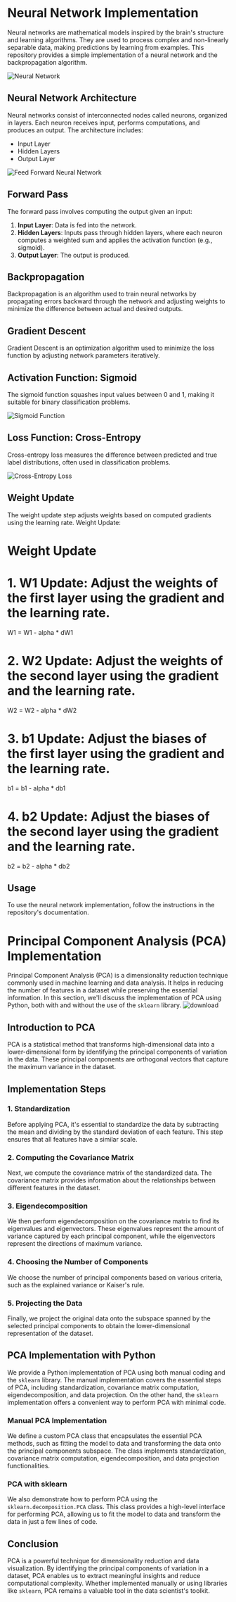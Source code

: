 # Neural Network Implementation

Neural networks are mathematical models inspired by the brain's structure and learning algorithms. They are used to process complex and non-linearly separable data, making predictions by learning from examples. This repository provides a simple implementation of a neural network and the backpropagation algorithm.

![Neural Network](https://github.com/RehamJamal13/Machine-Learning-Algorithms/assets/102676168/33518920-ed38-4cea-acab-7918068f6c32)

## Neural Network Architecture

Neural networks consist of interconnected nodes called neurons, organized in layers. Each neuron receives input, performs computations, and produces an output. The architecture includes:
- Input Layer
- Hidden Layers
- Output Layer

![Feed Forward Neural Network](https://github.com/RehamJamal13/Machine-Learning-Algorithms/assets/102676168/3169222c-b4ed-45a3-8fcd-9715152c51cc)

## Forward Pass

The forward pass involves computing the output given an input:
1. **Input Layer**: Data is fed into the network.
2. **Hidden Layers**: Inputs pass through hidden layers, where each neuron computes a weighted sum and applies the activation function (e.g., sigmoid).
3. **Output Layer**: The output is produced.

## Backpropagation

Backpropagation is an algorithm used to train neural networks by propagating errors backward through the network and adjusting weights to minimize the difference between actual and desired outputs.

## Gradient Descent

Gradient Descent is an optimization algorithm used to minimize the loss function by adjusting network parameters iteratively.

## Activation Function: Sigmoid

The sigmoid function squashes input values between 0 and 1, making it suitable for binary classification problems.

![Sigmoid Function](https://github.com/RehamJamal13/Machine-Learning-Algorithms/assets/102676168/3a256fbe-8f10-44aa-9475-39d635c0d4a1)

## Loss Function: Cross-Entropy

Cross-entropy loss measures the difference between predicted and true label distributions, often used in classification problems.

![Cross-Entropy Loss](https://github.com/RehamJamal13/Machine-Learning-Algorithms/assets/102676168/9a9f3180-84c3-4eb5-a4f2-08f40e5adc08)

## Weight Update

The weight update step adjusts weights based on computed gradients using the learning rate.
Weight Update:
# Weight Update
# 1. W1 Update: Adjust the weights of the first layer using the gradient and the learning rate.
W1 = W1 - alpha * dW1

# 2. W2 Update: Adjust the weights of the second layer using the gradient and the learning rate.
W2 = W2 - alpha * dW2

# 3. b1 Update: Adjust the biases of the first layer using the gradient and the learning rate.
b1 = b1 - alpha * db1

# 4. b2 Update: Adjust the biases of the second layer using the gradient and the learning rate.
b2 = b2 - alpha * db2



## Usage

To use the neural network implementation, follow the instructions in the repository's documentation.
















# Principal Component Analysis (PCA) Implementation

Principal Component Analysis (PCA) is a dimensionality reduction technique commonly used in machine learning and data analysis. It helps in reducing the number of features in a dataset while preserving the essential information. In this section, we'll discuss the implementation of PCA using Python, both with and without the use of the `sklearn` library.
![download](https://github.com/RehamJamal13/fundamental-of-ML/assets/102676168/d6971be9-8f0d-4457-adb2-2ab88df471a4)

## Introduction to PCA

PCA is a statistical method that transforms high-dimensional data into a lower-dimensional form by identifying the principal components of variation in the data. These principal components are orthogonal vectors that capture the maximum variance in the dataset.

## Implementation Steps

### 1. Standardization

Before applying PCA, it's essential to standardize the data by subtracting the mean and dividing by the standard deviation of each feature. This step ensures that all features have a similar scale.

### 2. Computing the Covariance Matrix

Next, we compute the covariance matrix of the standardized data. The covariance matrix provides information about the relationships between different features in the dataset.

### 3. Eigendecomposition

We then perform eigendecomposition on the covariance matrix to find its eigenvalues and eigenvectors. These eigenvalues represent the amount of variance captured by each principal component, while the eigenvectors represent the directions of maximum variance.

### 4. Choosing the Number of Components

We choose the number of principal components based on various criteria, such as the explained variance or Kaiser's rule.

### 5. Projecting the Data

Finally, we project the original data onto the subspace spanned by the selected principal components to obtain the lower-dimensional representation of the dataset.

## PCA Implementation with Python

We provide a Python implementation of PCA using both manual coding and the `sklearn` library. The manual implementation covers the essential steps of PCA, including standardization, covariance matrix computation, eigendecomposition, and data projection. On the other hand, the `sklearn` implementation offers a convenient way to perform PCA with minimal code.

### Manual PCA Implementation

We define a custom PCA class that encapsulates the essential PCA methods, such as fitting the model to data and transforming the data onto the principal components subspace. The class implements standardization, covariance matrix computation, eigendecomposition, and data projection functionalities.

### PCA with sklearn

We also demonstrate how to perform PCA using the `sklearn.decomposition.PCA` class. This class provides a high-level interface for performing PCA, allowing us to fit the model to data and transform the data in just a few lines of code.

## Conclusion

PCA is a powerful technique for dimensionality reduction and data visualization. By identifying the principal components of variation in a dataset, PCA enables us to extract meaningful insights and reduce computational complexity. Whether implemented manually or using libraries like `sklearn`, PCA remains a valuable tool in the data scientist's toolkit.


